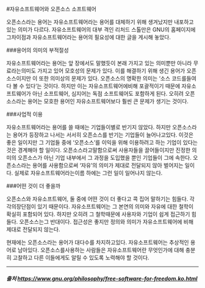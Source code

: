 #자유소프트웨어와 오픈소스 소프트웨어

 오픈소스라는 용어는 자유소프트웨어라는 용어를 대체하기 위해 생겨났지만 내포하고 있는 의미가 다르다. 자유소프트웨어의 대부 격인 리처드 스톨만은 GNU의 홈페이지에 그차이점과 자유소프트웨어라는 용어의 필요성에 대한 글을 게시해 놓았다.

 

###용어의 의미의 부적절성

 자유소프트웨어라는 용어는 앞 장에서도 말했듯이 본래 가지고 있는 의미뿐만 아니라 무료라는의미도 가지고 있어 모호성의 문제가 있다. 이를 해결하기 위해 생긴 용어가 오픈소스이지만 이 또한 의미상의 문제가 있다. 오픈소스의 명확한 의미는 ‘소스 코드를들여다 볼 수 있다’는 것이다. 하지만 이는 자유소프트웨어에비해 포괄적이기 때문에 자유소프트웨어가 아닌 소프트웨어, 심지어는 독점 소프트웨어도 포함하게 된다. 오히려 오픈소스라는 용어는 모호한 용어인 자유소프트웨어보다 훨씬 큰 문제가 생기는 것이다. 

 

###사업적 이용

 자유소프트웨어라는 용어를 쓸 때에는 기업들이별로 반기지 않았다. 하지만 오픈소스라는 용어가 등장하고 나서는 서서히 오픈소스를 반기는 기업들이 늘어나고있다. 이것은 좋은 일이지만 그 기업들 중에 ‘오픈소스’를 이익을 위해 이용하려고 하는 기업이 있다는 것은 경계해야 할 일이다. 오픈소스라고말함으로써 사용자들을 끌어들이지만 진정한 의미의 오픈소스가 아닌 기업 내부에서 그 과정을 도입했을 뿐인 기업들이 그에 속한다. 오픈소스라는 용어를 사용함으로써 ‘자유’의 의미가 제대로 전달되지 않아 벌어지는 일이다. 실제로 자유소프트웨어라는이름 하에는 그런 일이 일어나지 않는다.

 

###어떤 것이 더 좋을까

 오픈소스와 자유소프트웨어, 둘 중에 어떤 것이 더 좋다고 콕 집어 말하기는 힘들다. 각각의장단점이 있기 때문이다. 자유소프트웨어는 그 본연의 의미와 자유에 대한 철학이 확실히 포함되어 있다. 하지만 오히려 그 철학때문에 사용자와 기업이 쉽게 접근하기 힘들다. 오픈소스는그 반대이다. 접근성은 좋지만 정의와 의미가 자유소프트웨어에 비해 제대로 전달되지 않는다. 

 현재에는 오픈소스라는 용어가 대다수를 차지하고있다. 자유소프트웨어는 추상적인 용어로 남아있다. 오픈소스를사용하는 사람들은 자유소프트웨어란 무엇인가에 대해 충분히 고찰하고 다른 이들에게도 알릴 수 있도록 노력해야 할 것이다.



--------------------------------------------------------------------------------------------------------------------

##### 출처 https://www.gnu.org/philosophy/free-software-for-freedom.ko.html
